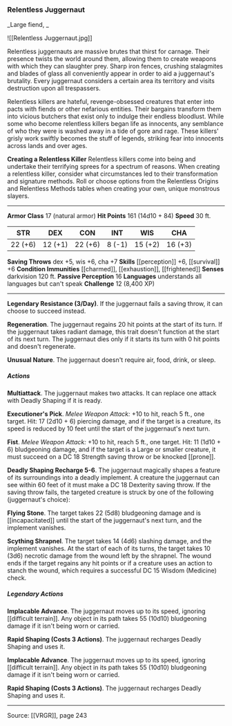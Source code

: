 ### Relentless Juggernaut
_Large fiend, _

![[Relentless Juggernaut.jpg]]

Relentless juggernauts are massive brutes that thirst for carnage. Their presence twists the world around them, allowing them to create weapons with which they can slaughter prey. Sharp iron fences, crushing stalagmites and blades of glass all conveniently appear in order to aid a juggernaut's brutality. Every juggernaut considers a certain area its territory and visits destruction upon all trespassers.

Relentless killers are hateful, revenge-obsessed creatures that enter into pacts with fiends or other nefarious entities. Their bargains transform them into vicious butchers that exist only to indulge their endless bloodlust. While some who become relentless killers began life as innocents, any semblance of who they were is washed away in a tide of gore and rage. These killers' grisly work swiftly becomes the stuff of legends, striking fear into innocents across lands and over ages.


**Creating a Relentless Killer** Relentless killers come into being and undertake their terrifying sprees for a spectrum of reasons. When creating a relentless killer, consider what circumstances led to their transformation and signature methods. Roll or choose options from the Relentless Origins and Relentless Methods tables when creating your own, unique monstrous slayers.









---

**Armor Class** 17 (natural armor)
**Hit Points** 161 (14d10 + 84)
**Speed** 30 ft.

| STR     | DEX     | CON     | INT     | WIS     | CHA     |
|---------|---------|---------|---------|---------|---------|
| 22 (+6) | 12 (+1) | 22 (+6) | 8 (-1) | 15 (+2) | 16 (+3) |

**Saving Throws** dex +5, wis +6, cha +7
**Skills** [[perception]] +6, [[survival]] +6
**Condition Immunities** [[charmed]], [[exhaustion]], [[frightened]]
**Senses** darkvision 120 ft.
**Passive Perception** 16
**Languages** understands all languages but can't speak
**Challenge** 12 (8,400 XP)

---

**Legendary Resistance (3/Day)**. If the juggernaut fails a saving throw, it can choose to succeed instead.

**Regeneration**. The juggernaut regains 20 hit points at the start of its turn. If the juggernaut takes radiant damage, this trait doesn't function at the start of its next turn. The juggernaut dies only if it starts its turn with 0 hit points and doesn't regenerate.

**Unusual Nature**. The juggernaut doesn't require air, food, drink, or sleep.

##### Actions
**Multiattack**. The juggernaut makes two attacks. It can replace one attack with Deadly Shaping if it is ready.

**Executioner's Pick**. _Melee Weapon Attack:_ +10 to hit, reach 5 ft., one target. Hit: 17 (2d10 + 6) piercing damage, and if the target is a creature, its speed is reduced by 10 feet until the start of the juggernaut's next turn.

**Fist**. _Melee Weapon Attack:_ +10 to hit, reach 5 ft., one target. Hit: 11 (1d10 + 6) bludgeoning damage, and if the target is a Large or smaller creature, it must succeed on a DC 18 Strength saving throw or be knocked [[prone]].

**Deadly Shaping Recharge 5-6**. The juggernaut magically shapes a feature of its surroundings into a deadly implement. A creature the juggernaut can see within 60 feet of it must make a DC 18 Dexterity saving throw. If the saving throw fails, the targeted creature is struck by one of the following (juggernaut's choice):

**Flying Stone**. The target takes 22 (5d8) bludgeoning damage and is [[incapacitated]] until the start of the juggernaut's next turn, and the implement vanishes.

**Scything Shrapnel**. The target takes 14 (4d6) slashing damage, and the implement vanishes. At the start of each of its turns, the target takes 10 (3d6) necrotic damage from the wound left by the shrapnel. The wound ends if the target regains any hit points or if a creature uses an action to stanch the wound, which requires a successful DC 15 Wisdom (Medicine) check.

##### Legendary Actions
**Implacable Advance**. The juggernaut moves up to its speed, ignoring [[difficult terrain]]. Any object in its path takes 55 (10d10) bludgeoning damage if it isn't being worn or carried.

**Rapid Shaping (Costs 3 Actions)**. The juggernaut recharges Deadly Shaping and uses it.

**Implacable Advance**. The juggernaut moves up to its speed, ignoring [[difficult terrain]]. Any object in its path takes 55 (10d10) bludgeoning damage if it isn't being worn or carried.

**Rapid Shaping (Costs 3 Actions)**. The juggernaut recharges Deadly Shaping and uses it.


---

Source: [[VRGR]], page 243